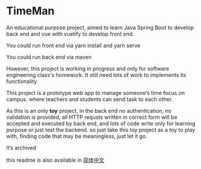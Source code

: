 # TimeMan

 An educational purpose project, aimed to learn Java Spring Boot to develop back end and vue with vuetify to develop front end.

 You could run front end via yarn install and yarn serve

 You could run back end via maven

 However, this project is working in progress and only for software engineering class's homework. It still need lots of work to implements its functionality

This project is a prototype web app to manage someone’s time focus on campus. where teachers and students can send task to each other.

As this is an only **toy** project, in the back end no authentication, no validation is provided, all HTTP requsts written in correct form will be accepted and executed by back end, and lots of code write only for learning purpose or just test the backend. so just take this toy project as a toy to play with, finding code that may be meaningless, just let it go.

It’s archived

this readme is also available in [简体中文](./readme_zh.md)



